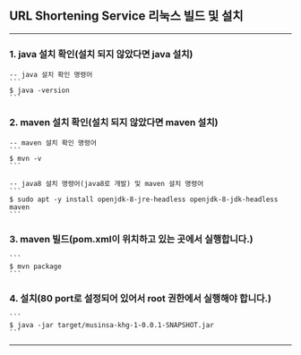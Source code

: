 ## URL Shortening Service 리눅스 빌드 및 설치

------------

### 1. java 설치 확인(설치 되지 않았다면 java 설치)
	-- java 설치 확인 명령어
	```
	$ java -version
	```

### 2. maven 설치 확인(설치 되지 않았다면 maven 설치)
	-- maven 설치 확인 명령어
	```
	$ mvn -v
	```
	
	-- java8 설치 명령어(java8로 개발) 및 maven 설치 명령어
	```
	$ sudo apt -y install openjdk-8-jre-headless openjdk-8-jdk-headless maven
	```

### 3. maven 빌드(pom.xml이 위치하고 있는 곳에서 실행합니다.)
	```
	$ mvn package
	```

### 4. 설치(80 port로 설정되어 있어서 root 권한에서 실행해야 합니다.)
	```
	$ java -jar target/musinsa-khg-1-0.0.1-SNAPSHOT.jar
	```

------------
